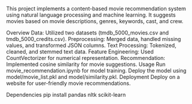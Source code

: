 This project implements a content-based movie recommendation system using natural language processing and machine learning. It suggests movies based on movie descriptions, genres, keywords, cast, and crew.

Overview
Data: Utilized two datasets (tmdb_5000_movies.csv and tmdb_5000_credits.csv).
Preprocessing: Merged data, handled missing values, and transformed JSON columns.
Text Processing: Tokenized, cleaned, and stemmed text data.
Feature Engineering: Used CountVectorizer for numerical representation.
Recommendation: Implemented cosine similarity for movie suggestions.
Usage
Run movie_recommendation.ipynb for model training.
Deploy the model using model/movie_list.pkl and model/similarity.pkl.
Deployment
Deploy on a website for user-friendly movie recommendations.

Dependencies
pip install pandas nltk scikit-learn
